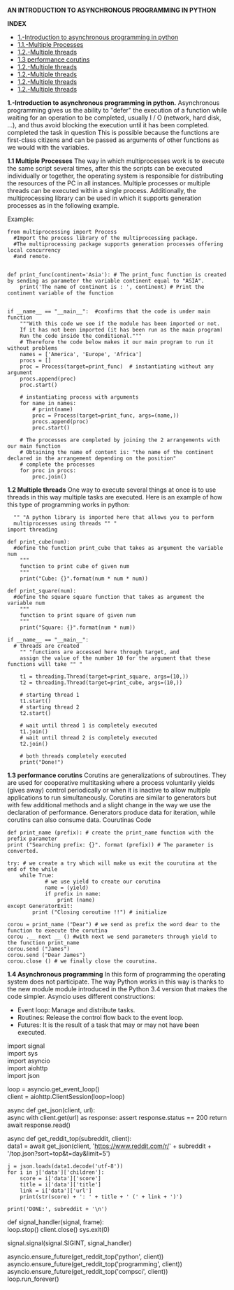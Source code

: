 **AN INTRODUCTION TO ASYNCHRONOUS PROGRAMMING IN PYTHON**

**INDEX**

* [1.-Introduction to asynchronous programming in python](#item1)
* [1.1.-Multiple Processes](#item2)
* [1.2.-Multiple threads](#item3)
* [1.3 performance corutins](#item4)
* [1.2.-Multiple threads](#item3)
* [1.2.-Multiple threads](#item3)
* [1.2.-Multiple threads](#item3)
* [1.2.-Multiple threads](#item3)


<a name="item1"></a>


**1.-Introduction to asynchronous programming in python.**
Asynchronous programming gives us the ability to "defer" the execution of a function while waiting for an operation to be completed, usually I / O (network, hard disk, ...), and thus avoid blocking the execution until it has been completed. completed the task in question This is possible because the functions are first-class citizens and can be passed as arguments of other functions as we would with the variables.

<a name="item2"></a>

**1.1 Multiple Processes**
The way in which multiprocesses work is to execute the same script several times, after this the scripts can be executed individually or together, the operating system is responsible for distributing the resources of the PC in all instances.
Multiple processes or multiple threads can be executed within a single process.
Additionally, the multiprocessing library can be used in which it supports generation processes as in the following example.

Example:

```
from multiprocessing import Process
  #Import the process library of the multiprocessing package.
  #The multiprocessing package supports generation processes offering local concurrency
  #and remote.


def print_func(continent='Asia'): # The print_func function is created by sending as parameter the variable continent equal to "ASIA".
    print('The name of continent is : ', continent) # Print the continent variable of the function


if __name__ == "__main__":  #confirms that the code is under main function
    """With this code we see if the module has been imported or not.
    If it has not been imported (it has been run as the main program)
    Run the code inside the conditional."""
    # Therefore the code below makes it our main program to run it without problems
    names = ['America', 'Europe', 'Africa']
    procs = []
    proc = Process(target=print_func)  # instantiating without any argument
    procs.append(proc)
    proc.start()

    # instantiating process with arguments
    for name in names:
        # print(name)
        proc = Process(target=print_func, args=(name,))
        procs.append(proc)
        proc.start()

    # The processes are completed by joining the 2 arrangements with our main function
    # Obtaining the name of content is: "the name of the continent declared in the arrangement depending on the position"
    # complete the processes
    for proc in procs:
        proc.join()
```

<a name="item3"></a>

**1.2 Multiple threads**
One way to execute several things at once is to use threads in this way multiple tasks are executed.
Here is an example of how this type of programming works in python:

```
  "" "A python library is imported here that allows you to perform
  multiprocesses using threads "" "
import threading

def print_cube(num):
  #define the function print_cube that takes as argument the variable num
    """
    function to print cube of given num
    """
    print("Cube: {}".format(num * num * num))

def print_square(num):
  #define the square square function that takes as argument the variable num
    """
    function to print square of given num
    """
    print("Square: {}".format(num * num))

if __name__ == "__main__":
  # threads are created
    "" "functions are accessed here through target, and
    assign the value of the number 10 for the argument that these functions will take "" "

    t1 = threading.Thread(target=print_square, args=(10,))
    t2 = threading.Thread(target=print_cube, args=(10,))

    # starting thread 1
    t1.start()
    # starting thread 2
    t2.start()

    # wait until thread 1 is completely executed
    t1.join()
    # wait until thread 2 is completely executed
    t2.join()

    # both threads completely executed
    print("Done!")
```

<a name="item4"></a>

**1.3 performance corutins**
Corutins are generalizations of subroutines. They are used for cooperative multitasking where a process voluntarily yields (gives away) control periodically or when it is inactive to allow multiple applications to run simultaneously. Corutins are similar to generators but with few additional methods and a slight change in the way we use the declaration of performance. Generators produce data for iteration, while corutins can also consume data.
Courutinas Code

```
def print_name (prefix): # create the print_name function with the prefix parameter
print ("Searching prefix: {}". format (prefix)) # The parameter is converted.
    
try: # we create a try which will make us exit the courutina at the end of the while
    while True:
            # we use yield to create our corutina
            name = (yield)
            if prefix in name:
                print (name)
except GeneratorExit:
        print ("Closing coroutine !!") # initialize
 
corou = print_name ("Dear") # we send as prefix the word dear to the function to execute the corutina
corou .__ next __ () #with next we send parameters through yield to the function print_name
corou.send ("James")
corou.send ("Dear James")
corou.close () # we finally close the courutina.
```

<a name="item5"></a>

**1.4 Asynchronous programming**
In this form of programming the operating system does not participate. The way Python works in this way is thanks to the new module module introduced in the Python 3.4 version that makes the code simpler.
Asyncio uses different constructions:
* Event loop: Manage and distribute tasks.
* Routines: Release the control flow back to the event loop.
* Futures: It is the result of a task that may or may not have been executed.

import signal  
import sys  
import asyncio  
import aiohttp  
import json

loop = asyncio.get_event_loop()  
client = aiohttp.ClientSession(loop=loop)

async def get_json(client, url):  
    async with client.get(url) as response:
        assert response.status == 200
        return await response.read()

async def get_reddit_top(subreddit, client):  
    data1 = await get_json(client, 'https://www.reddit.com/r/' + subreddit + '/top.json?sort=top&t=day&limit=5')

    j = json.loads(data1.decode('utf-8'))
    for i in j['data']['children']:
        score = i['data']['score']
        title = i['data']['title']
        link = i['data']['url']
        print(str(score) + ': ' + title + ' (' + link + ')')

    print('DONE:', subreddit + '\n')

def signal_handler(signal, frame):  
    loop.stop()
    client.close()
    sys.exit(0)

signal.signal(signal.SIGINT, signal_handler)

asyncio.ensure_future(get_reddit_top('python', client))  
asyncio.ensure_future(get_reddit_top('programming', client))  
asyncio.ensure_future(get_reddit_top('compsci', client))  
loop.run_forever()  
